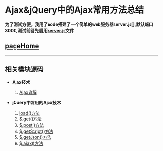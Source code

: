 # Ajax&jQuery中的Ajax常用方法总结

  **为了测试方便，我用了node搭建了一个简单的web服务器server.js[],默认端口3000,测试前请先启用[server.js]()文件**

## [pageHome](https://kingziqiang.github.io/Ajax)

  ---

## 相关模块源码

  * **Ajax技术**

    1. [Ajax详解](https://github.com/Kingziqiang/Ajax/blob/gh-pages/nativeAjax.html)

  * **jQuery中常用的Ajax技术**

    1. [load()方法](https://github.com/Kingziqiang/Ajax/blob/gh-pages/load/load.html)
    2. [$.get()方法](https://github.com/Kingziqiang/Ajax/blob/gh-pages/get/get.html)
    3. [$.post()方法](https://github.com/Kingziqiang/Ajax/blob/gh-pages/post/post.html)
    4. [$.getScript()方法](https://github.com/Kingziqiang/Ajax/blob/gh-pages/getScript/getScript.html)
    5. [$.getJson()方法](https://github.com/Kingziqiang/Ajax/blob/gh-pages/getJson/getJson.html)
    6. [$.ajax()方法](https://github.com/Kingziqiang/Ajax/blob/gh-pages/ajax/ajax.html)  





